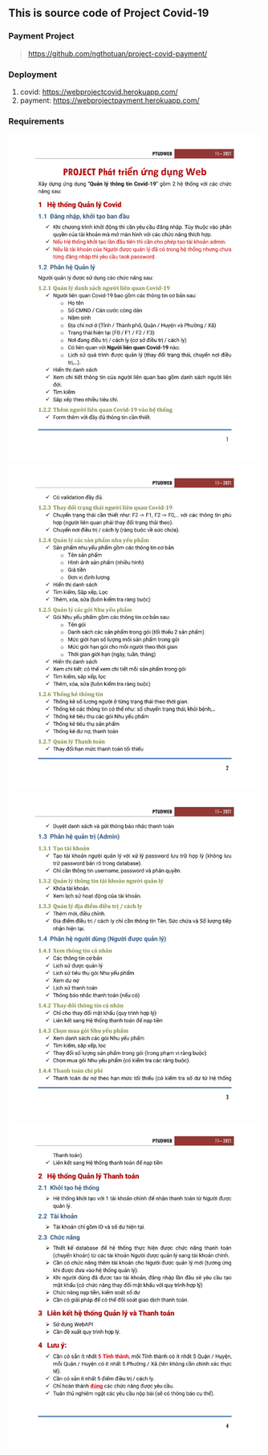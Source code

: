 ## This is source code of Project Covid-19

### Payment Project
> https://github.com/ngthotuan/project-covid-payment/

### Deployment
1. covid: https://webprojectcovid.herokuapp.com/
2. payment: https://webprojectpayment.herokuapp.com/

### Requirements
![Requirements](./docs/img/Project_Covid-1.jpg)
![Requirements](./docs/img/Project_Covid-2.jpg)
![Requirements](./docs/img/Project_Covid-3.jpg)
![Requirements](./docs/img/Project_Covid-4.jpg)